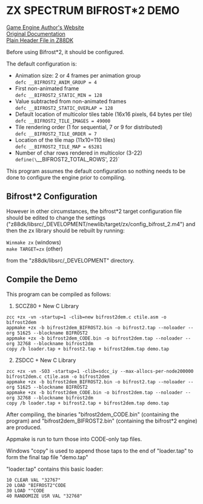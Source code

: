 # ZX SPECTRUM BIFROST*2 DEMO
[Game Engine Author's Website](https://www.ime.usp.br/~einar/bifrost/)  
[Original Documentation](https://github.com/z88dk/z88dk/tree/master/libsrc/_DEVELOPMENT/arch/zx/bifrost2)  
[Plain Header File in Z88DK](https://github.com/z88dk/z88dk/blob/master/include/_DEVELOPMENT/clang/arch/zx/bifrost2.h)

Before using Bifrost*2, it should be configured.

The default configuration is:

* Animation size: 2 or 4 frames per animation group  
  `defc __BIFROST2_ANIM_GROUP = 4`
* First non-animated frame  
  `defc __BIFROST2_STATIC_MIN = 128`
* Value subtracted from non-animated frames  
  `defc __BIFROST2_STATIC_OVERLAP = 128`
* Default location of multicolor tiles table (16x16 pixels, 64 bytes per tile)  
  `defc __BIFROST2_TILE_IMAGES = 49000`
* Tile rendering order (1 for sequential, 7 or 9 for distributed)  
  `defc __BIFROST2_TILE_ORDER = 7`
* Location of the tile map (11x10=110 tiles)  
  `defc __BIFROST2_TILE_MAP = 65281`
* Number of char rows rendered in multicolor (3-22)  
  `define(\`__BIFROST2_TOTAL_ROWS', 22)`

This program assumes the default configuration so nothing needs to be done to configure the engine prior to compiling.

## Bifrost*2 Configuration

However in other circumstances, the bifrost*2 target configuration file should be edited to change the settings
("z88dk/libsrc/_DEVELOPMENT/newlib/target/zx/config_bifrost_2.m4") and then the zx library should be rebuilt by running:

`Winmake zx` (windows)  
`make TARGET=zx` (other)

from the "z88dk/libsrc/_DEVELOPMENT" directory.

## Compile the Demo

This program can be compiled as follows:

1. SCCZ80 + New C Library
```
zcc +zx -vn -startup=1 -clib=new bifrost2dem.c ctile.asm -o bifrost2dem
appmake +zx -b bifrost2dem_BIFROST2.bin -o bifrost2.tap --noloader --org 51625 --blockname BIFROST2
appmake +zx -b bifrost2dem_CODE.bin -o bifrost2dem.tap --noloader --org 32768 --blockname bifrost2dm
copy /b loader.tap + bifrost2.tap + bifrost2dem.tap demo.tap
```
2. ZSDCC + New C Library
```
zcc +zx -vn -SO3 -startup=1 -clib=sdcc_iy --max-allocs-per-node200000 bifrost2dem.c ctile.asm -o bifrost2dem
appmake +zx -b bifrost2dem_BIFROST2.bin -o bifrost2.tap --noloader --org 51625 --blockname BIFROST2
appmake +zx -b bifrost2dem_CODE.bin -o bifrost2dem.tap --noloader --org 32768 --blockname bifrost2dm
copy /b loader.tap + bifrost2.tap + bifrost2dem.tap demo.tap
```
After compiling, the binaries "bifrost2dem_CODE.bin" (containing the program) and "bifrost2dem_BIFROST2.bin" (containing the bifrost*2 engine) are produced.

Appmake is run to turn those into CODE-only tap files.

Windows "copy" is used to append those taps to the end of "loader.tap" to form the final tap file "demo.tap"

"loader.tap" contains this basic loader:

```
10 CLEAR VAL "32767"
20 LOAD "BIFROST2"CODE
30 LOAD ""CODE
40 RANDOMIZE USR VAL "32768"
```
